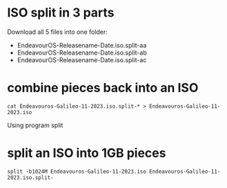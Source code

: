 # ISO split in 3 parts

Download all 5 files into one folder:
 
* EndeavourOS-Releasename-Date.iso.split-aa
* EndeavourOS-Releasename-Date.iso.split-ab
* EndeavourOS-Releasename-Date.iso.split-ac


# combine pieces back into an ISO


```
cat Endeavouros-Galileo-11-2023.iso.split-* > Endeavouros-Galileo-11-2023.iso
```

Using program split


# split an ISO into 1GB pieces


```
split -b1024M Endeavouros-Galileo-11-2023.iso Endeavouros-Galileo-11-2023.iso.split-
```

